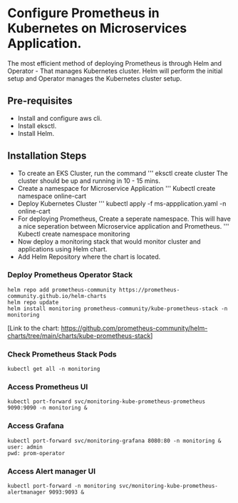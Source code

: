 # Configure Prometheus in Kubernetes on Microservices Application.

The most efficient method of deploying Prometheus is through Helm and Operator - That manages Kubernetes cluster.
Helm will perform the initial setup and 
Operator manages the Kubernetes cluster setup.

## Pre-requisites 
 - Install and configure aws cli.
 - Install eksctl.
 - Install Helm.

## Installation Steps

  - To create an EKS Cluster, run the command
    ''' eksctl create cluster
    The cluster should be up and running in 10 - 15 mins.
  - Create a namespace for Microservice Application
    ''' Kubectl create namespace online-cart
  - Deploy Kubernetes Cluster
    ''' kubectl apply -f ms-appplication.yaml -n online-cart
  - For deploying Prometheus, Create a seperate namespace. This will have a nice seperation between Microservice application and Prometheus.
    ''' Kubectl create namespace monitoring
  - Now deploy a monitoring stack that would monitor cluster and applications using Helm chart.
  - Add Helm Repository where the chart is located.

### Deploy Prometheus Operator Stack
    helm repo add prometheus-community https://prometheus-community.github.io/helm-charts
    helm repo update
    helm install monitoring prometheus-community/kube-prometheus-stack -n monitoring

[Link to the chart: https://github.com/prometheus-community/helm-charts/tree/main/charts/kube-prometheus-stack]

### Check Prometheus Stack Pods
    kubectl get all -n monitoring

### Access Prometheus UI
    kubectl port-forward svc/monitoring-kube-prometheus-prometheus 9090:9090 -n monitoring &

### Access Grafana
    kubectl port-forward svc/monitoring-grafana 8080:80 -n monitoring &
    user: admin
    pwd: prom-operator

### Access Alert manager UI
    kubectl port-forward -n monitoring svc/monitoring-kube-prometheus-alertmanager 9093:9093 &

 

